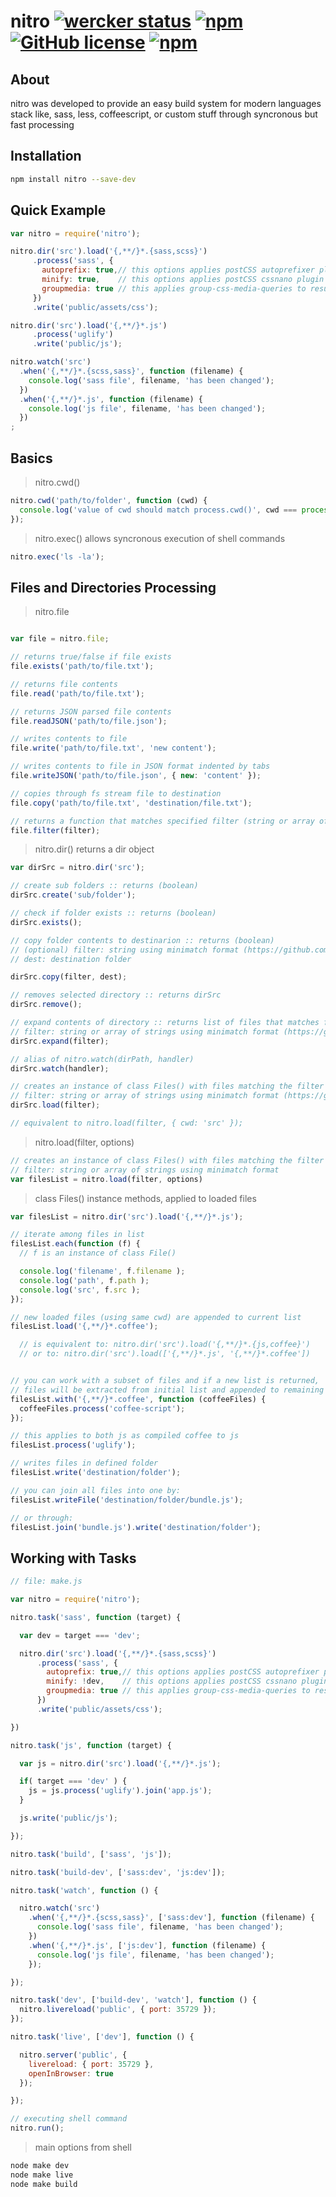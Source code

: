 nitro [![wercker status](https://app.wercker.com/status/4518d69bc996c3a4b3e20249ccacb487/s "wercker status")](https://app.wercker.com/project/bykey/4518d69bc996c3a4b3e20249ccacb487) [![npm](https://img.shields.io/npm/v/nitro.svg?maxAge=2592000)](https://www.npmjs.com/package/nitro) [![GitHub license](https://img.shields.io/badge/license-MIT-blue.svg)](https://raw.githubusercontent.com/nitrojs/nitro/master/LICENSE) [![npm](https://img.shields.io/npm/dt/nitro.svg?maxAge=2592000)](https://www.npmjs.com/package/nitro)
=================

About
------------
nitro was developed to provide an easy build system for modern languages stack like,
sass, less, coffeescript, or custom stuff through syncronous but fast processing

Installation
------------
``` sh
npm install nitro --save-dev
```

Quick Example
-------------
``` js
var nitro = require('nitro');

nitro.dir('src').load('{,**/}*.{sass,scss}')
     .process('sass', {
       autoprefix: true,// this options applies postCSS autoprefixer plugin
       minify: true,    // this options applies postCSS cssnano plugin
       groupmedia: true // this applies group-css-media-queries to resulting css
     })
     .write('public/assets/css');

nitro.dir('src').load('{,**/}*.js')
     .process('uglify')
     .write('public/js');

nitro.watch('src')
  .when('{,**/}*.{scss,sass}', function (filename) {
    console.log('sass file', filename, 'has been changed');
  })
  .when('{,**/}*.js', function (filename) {
    console.log('js file', filename, 'has been changed');
  })
;

```

Basics
------

> nitro.cwd()

``` js
nitro.cwd('path/to/folder', function (cwd) {
  console.log('value of cwd should match process.cwd()', cwd === process.cwd() );
});
```

> nitro.exec()
> allows syncronous execution of shell commands

``` js
nitro.exec('ls -la');
```

Files and Directories Processing
--------------------------------

> nitro.file

``` js

var file = nitro.file;

// returns true/false if file exists
file.exists('path/to/file.txt');

// returns file contents
file.read('path/to/file.txt');

// returns JSON parsed file contents
file.readJSON('path/to/file.json');

// writes contents to file
file.write('path/to/file.txt', 'new content');

// writes contents to file in JSON format indented by tabs
file.writeJSON('path/to/file.json', { new: 'content' });

// copies through fs stream file to destination
file.copy('path/to/file.txt', 'destination/file.txt');

// returns a function that matches specified filter (string or array of strings)
file.filter(filter);

```

> nitro.dir()
> returns a dir object

``` js
var dirSrc = nitro.dir('src');

// create sub folders :: returns (boolean)
dirSrc.create('sub/folder');

// check if folder exists :: returns (boolean)
dirSrc.exists();

// copy folder contents to destinarion :: returns (boolean)
// (optional) filter: string using minimatch format (https://github.com/isaacs/minimatch)
// dest: destination folder

dirSrc.copy(filter, dest);

// removes selected directory :: returns dirSrc
dirSrc.remove();

// expand contents of directory :: returns list of files that matches filter
// filter: string or array of strings using minimatch format (https://github.com/isaacs/minimatch)
dirSrc.expand(filter);

// alias of nitro.watch(dirPath, handler)
dirSrc.watch(handler);

// creates an instance of class Files() with files matching the filter :: returns filesList
// filter: string or array of strings using minimatch format (https://github.com/isaacs/minimatch)
dirSrc.load(filter);

// equivalent to nitro.load(filter, { cwd: 'src' });

```

> nitro.load(filter, options)

``` js
// creates an instance of class Files() with files matching the filter :: returns filesList
// filter: string or array of strings using minimatch format
var filesList = nitro.load(filter, options)
```



> class Files()
> instance methods, applied to loaded files

``` js
var filesList = nitro.dir('src').load('{,**/}*.js');

// iterate among files in list
filesList.each(function (f) {
  // f is an instance of class File()

  console.log('filename', f.filename );
  console.log('path', f.path );
  console.log('src', f.src );
});

// new loaded files (using same cwd) are appended to current list
filesList.load('{,**/}*.coffee');

  // is equivalent to: nitro.dir('src').load('{,**/}*.{js,coffee}')
  // or to: nitro.dir('src').load(['{,**/}*.js', '{,**/}*.coffee'])


// you can work with a subset of files and if a new list is returned,
// files will be extracted from initial list and appended to remaining files
filesList.with('{,**/}*.coffee', function (coffeeFiles) {
  coffeeFiles.process('coffee-script');
});

// this applies to both js as compiled coffee to js
filesList.process('uglify');

// writes files in defined folder
filesList.write('destination/folder');

// you can join all files into one by:
filesList.writeFile('destination/folder/bundle.js');

// or through:
filesList.join('bundle.js').write('destination/folder');

```

Working with Tasks
-------------
``` js
// file: make.js

var nitro = require('nitro');

nitro.task('sass', function (target) {

  var dev = target === 'dev';

  nitro.dir('src').load('{,**/}*.{sass,scss}')
      .process('sass', {
        autoprefix: true,// this options applies postCSS autoprefixer plugin
        minify: !dev,    // this options applies postCSS cssnano plugin
        groupmedia: true // this applies group-css-media-queries to resulting css
      })
      .write('public/assets/css');

})

nitro.task('js', function (target) {

  var js = nitro.dir('src').load('{,**/}*.js');

  if( target === 'dev' ) {
    js = js.process('uglify').join('app.js');
  }

  js.write('public/js');

});

nitro.task('build', ['sass', 'js']);

nitro.task('build-dev', ['sass:dev', 'js:dev']);

nitro.task('watch', function () {

  nitro.watch('src')
    .when('{,**/}*.{scss,sass}', ['sass:dev'], function (filename) {
      console.log('sass file', filename, 'has been changed');
    })
    .when('{,**/}*.js', ['js:dev'], function (filename) {
      console.log('js file', filename, 'has been changed');
    });

});

nitro.task('dev', ['build-dev', 'watch'], function () {
  nitro.livereload('public', { port: 35729 });
});

nitro.task('live', ['dev'], function () {

  nitro.server('public', {
    livereload: { port: 35729 },
    openInBrowser: true
  });

});

// executing shell command
nitro.run();

```

> main options from shell

``` sh
node make dev
node make live
node make build
```

